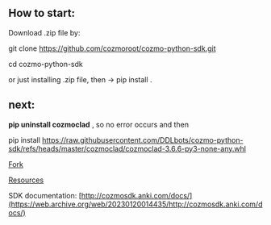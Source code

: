 ## How to start:

Download .zip file by:

git clone https://github.com/cozmoroot/cozmo-python-sdk.git

cd cozmo-python-sdk

or just installing .zip file, then -> pip install .

## next:

**pip uninstall cozmoclad**
, so no error occurs and then

pip install https://raw.githubusercontent.com/DDLbots/cozmo-python-sdk/refs/heads/master/cozmoclad/cozmoclad-3.6.6-py3-none-any.whl



[Fork](https://github.com/cozmoroot/cozmo-python-sdk) 

[Resources](https://github.com/wwj718/awesome-cozmo/blob/master/README.md)

SDK documentation: [http://cozmosdk.anki.com/docs/](https://web.archive.org/web/20230120014435/http://cozmosdk.anki.com/docs/)
